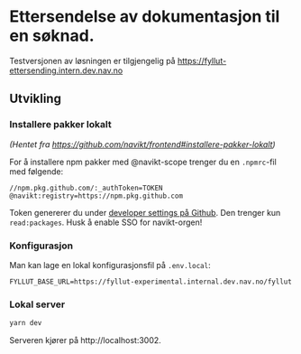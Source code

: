 # Ettersendelse av dokumentasjon til en søknad.

Testversjonen av løsningen er tilgjengelig på https://fyllut-ettersending.intern.dev.nav.no

## Utvikling

### Installere pakker lokalt 

_(Hentet fra https://github.com/navikt/frontend#installere-pakker-lokalt)_

For å installere npm pakker med @navikt-scope trenger du en `.npmrc`-fil med følgende:

```
//npm.pkg.github.com/:_authToken=TOKEN
@navikt:registry=https://npm.pkg.github.com
```

Token genererer du under [developer settings på Github](https://github.com/settings/tokens). Den trenger kun `read:packages`. Husk å enable SSO for navikt-orgen!

### Konfigurasjon

Man kan lage en lokal konfigurasjonsfil på `.env.local`:

```
FYLLUT_BASE_URL=https://fyllut-experimental.internal.dev.nav.no/fyllut
```

### Lokal server

```bash
yarn dev
```

Serveren kjører på http://localhost:3002.
